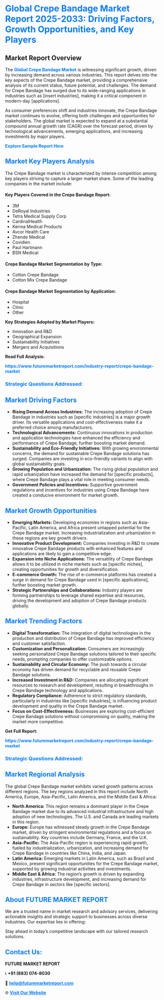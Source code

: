<h1 style="color: #007BFF;">Global Crepe Bandage Market Report 2025-2033: Driving Factors, Growth Opportunities, and Key Players</h1>

<section id="overview">
<h2>Market Report Overview</h2>
<p>The <a href="https://www.futuremarketreport.com/industry-report/crepe-bandage-market" style="color: #007BFF; text-decoration: none;"><strong>Global Crepe Bandage Market</strong></a> is witnessing significant growth, driven by increasing demand across various industries. This report delves into the key aspects of the Crepe Bandage market, providing a comprehensive analysis of its current status, future potential, and challenges. The demand for Crepe Bandage has surged due to its wide-ranging applications in industries such as [insert industries], making it a critical component in modern-day [applications].</p>
<p>As consumer preferences shift and industries innovate, the Crepe Bandage market continues to evolve, offering both challenges and opportunities for stakeholders. The global market is expected to expand at a substantial compound annual growth rate (CAGR) over the forecast period, driven by technological advancements, emerging applications, and increasing investments by major players.</p>
</section>

<section id="overview">
<p><a href="https://www.futuremarketreport.com/request-sample/reportId=79269" style="color: #007BFF; text-decoration: none;"><strong>Explore Sample Report Here</strong></a></p>
</section>

<section id="key-players">
<h2 style="color: #007BFF;">Market Key Players Analysis</h2>
<p>The Crepe Bandage market is characterized by intense competition among key players striving to capture a larger market share. Some of the leading companies in the market include:</p>
<h4>Key Players Covered in the Crepe Bandage Report:</h4>
<ul><li>3M</li><li>DeRoyal Industries</li><li>Tetra Medical Supply Corp</li><li>CardinalHealth</li><li>Kerma Medical Products</li><li>Avcor Health Care</li><li>Zhende Medical</li><li>Covidien</li><li>Paul Hartmann</li><li>BSN Medical</li></ul>
<h4>Crepe Bandage Market Segmentation by Type:</h4>
<ul><li>Cotton Crepe Bandage</li><li>Cotton Mix Crepe Bandage</li></ul>

<h4>Crepe Bandage Market Segmentation by Application:</h4>
<ul><li>Hospital</li><li>Clinic</li><li>Other</li></ul>
<p><strong>Key Strategies Adopted by Market Players:</strong></p>
<ul>
<li>Innovation and R&D</li>
<li>Geographical Expansion</li>
<li>Sustainability Initiatives</li>
<li>Mergers and Acquisitions</li>
</ul>
</section>

<section>
<p><strong>Read Full Analysis: </strong></p><a href="https://www.futuremarketreport.com/industry-report/crepe-bandage-market" style="color: #007BFF; text-decoration: none;"><strong>https://www.futuremarketreport.com/industry-report/crepe-bandage-market</strong></a>
<h3 style="color: #007BFF;">Strategic Questions Addressed:</h3>
</section>

<section id="driving-factors">
<h2 style="color: #007BFF;">Market Driving Factors</h2>
<ul>
<li><strong>Rising Demand Across Industries:</strong> The increasing adoption of Crepe Bandage in industries such as [specific industries] is a major growth driver. Its versatile applications and cost-effectiveness make it a preferred choice among manufacturers.</li>
<li><strong>Technological Advancements:</strong> Continuous innovations in production and application technologies have enhanced the efficiency and performance of Crepe Bandage, further boosting market demand.</li>
<li><strong>Sustainability and Eco-Friendly Initiatives:</strong> With growing environmental concerns, the demand for sustainable Crepe Bandage solutions has surged. Companies are investing in eco-friendly variants to align with global sustainability goals.</li>
<li><strong>Growing Population and Urbanization:</strong> The rising global population and rapid urbanization have increased the demand for [specific products], where Crepe Bandage plays a vital role in meeting consumer needs.</li>
<li><strong>Government Policies and Incentives:</strong> Supportive government regulations and incentives for industries using Crepe Bandage have created a conducive environment for market growth.</li>
</ul>
</section>

<section id="growth-opportunities">
<h2 style="color: #007BFF;">Market Growth Opportunities</h2>
<ul>
<li><strong>Emerging Markets:</strong> Developing economies in regions such as Asia-Pacific, Latin America, and Africa present untapped potential for the Crepe Bandage market. Increasing industrialization and urbanization in these regions are key growth drivers.</li>
<li><strong>Innovative Product Development:</strong> Companies investing in R&D to create innovative Crepe Bandage products with enhanced features and applications are likely to gain a competitive edge.</li>
<li><strong>Expansion into Niche Applications:</strong> The versatility of Crepe Bandage allows it to be utilized in niche markets such as [specific niches], creating opportunities for growth and diversification.</li>
<li><strong>E-commerce Growth:</strong> The rise of e-commerce platforms has created a surge in demand for Crepe Bandage used in [specific applications], further boosting market growth.</li>
<li><strong>Strategic Partnerships and Collaborations:</strong> Industry players are forming partnerships to leverage shared expertise and resources, driving the development and adoption of Crepe Bandage products globally.</li>
</ul>
</section>

<section id="trending-factors">
<h2 style="color: #007BFF;">Market Trending Factors</h2>
<ul>
<li><strong>Digital Transformation:</strong> The integration of digital technologies in the production and distribution of Crepe Bandage has improved efficiency and customer satisfaction.</li>
<li><strong>Customization and Personalization:</strong> Consumers are increasingly seeking personalized Crepe Bandage solutions tailored to their specific needs, prompting companies to offer customizable options.</li>
<li><strong>Sustainability and Circular Economy:</strong> The push towards a circular economy has driven demand for recyclable and reusable Crepe Bandage solutions.</li>
<li><strong>Increased Investment in R&D:</strong> Companies are allocating significant resources to research and development, resulting in breakthroughs in Crepe Bandage technology and applications.</li>
<li><strong>Regulatory Compliance:</strong> Adherence to strict regulatory standards, particularly in industries like [specific industries], is influencing product development and quality in the Crepe Bandage market.</li>
<li><strong>Focus on Cost-Effectiveness:</strong> Businesses are exploring cost-efficient Crepe Bandage solutions without compromising on quality, making the market more competitive.</li>
</ul>
</section>

<section>
<p><strong>Get Full Report: </strong></p><a href="https://www.futuremarketreport.com/industry-report/crepe-bandage-market" style="color: #007BFF; text-decoration: none;"><strong>https://www.futuremarketreport.com/industry-report/crepe-bandage-market</strong></a>
<h3 style="color: #007BFF;">Strategic Questions Addressed:</h3>
</section>


<section id="regional-analysis">
<h2 style="color: #007BFF;">Market Regional Analysis</h2>
<p>The global Crepe Bandage market exhibits varied growth patterns across different regions. The key regions analyzed in this report include North America, Europe, Asia-Pacific, Latin America, and the Middle East & Africa:</p>
<ul>
<li><strong>North America:</strong> This region remains a dominant player in the Crepe Bandage market due to its advanced industrial infrastructure and high adoption of new technologies. The U.S. and Canada are leading markets in this region.</li>
<li><strong>Europe:</strong> Europe has witnessed steady growth in the Crepe Bandage market, driven by stringent environmental regulations and a focus on sustainability. Key countries include Germany, France, and the U.K.</li>
<li><strong>Asia-Pacific:</strong> The Asia-Pacific region is experiencing rapid growth, fueled by industrialization, urbanization, and increasing demand for Crepe Bandage in countries like China, India, and Japan.</li>
<li><strong>Latin America:</strong> Emerging markets in Latin America, such as Brazil and Mexico, present significant opportunities for the Crepe Bandage market, supported by growing industrial activities and investments.</li>
<li><strong>Middle East & Africa:</strong> The region’s growth is driven by expanding industries, infrastructure development, and increasing demand for Crepe Bandage in sectors like [specific sectors].</li>
</ul>
</section>

<footer>
<h2 style="color: #007BFF;">About FUTURE MARKET REPORT</h2>
<p>We are a trusted name in market research and advisory services, delivering actionable insights and strategic support to businesses across diverse industries. Our expertise lies in offering:</p>

<p>Stay ahead in today’s competitive landscape with our tailored research solutions.</p>

<h2 style="color: #007BFF;">Contact Us:</h2>
<p><strong>FUTURE MARKET REPORT</strong></p>
<p>📞 <strong>+91 (883) 074-8030</strong></p>
<p>📧 <strong><a href="mailto:help@futuremarketreport.com" style="color: #007BFF;">help@futuremarketreport.com</a></strong></p>
<p>🌐 <strong><a href="https://www.futuremarketreport.com/" style="color: #007BFF;">Visit Our Website</a></strong></p>
</footer>